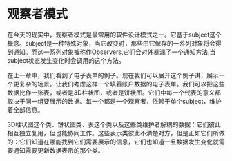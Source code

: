 # 观察者模式

在今天的现实中，观察者模式是最常用的软件设计模式之一。它基于subject这个概念。subject是一种特殊对象，当它改变时，那些由它保存的一系列对象将会得到通知。而这一系列对象被称作Observers,它们会对外暴漏了一个通知方法,当subject状态发生变化时会调用的这个方法。

在上一章中，我们看到了电子表单的例子。现在我们可以展开这个例子讲，展示一个更复杂的场景。让我们考虑这样一个填着账户数据的电子表单。我们可以把这些数据比作一张表，或者是3D柱状图，或者是饼状图。它们中每一个代表的意义都取决于同一组要展示的数据。每一个都是一个观察者，依赖于单个subject，维护着全部信息。

3D柱状图这个类、饼状图类、表这个类以及这些类维护者解耦的数据：它们彼此相互独立复用，但也能协同工作。这些表示类彼此不清楚对方，但是正如它们所做的：它们知道在哪能找到它们需要展示的信息，它们也知道一旦数据发生变化就需要通知需要更新数据表示的那个类。

